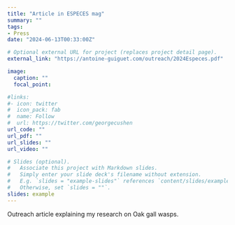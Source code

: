 ```yaml
---
title: "Article in ESPECES mag"
summary: ""
tags:
- Press
date: "2024-06-13T00:33:00Z"

# Optional external URL for project (replaces project detail page).
external_link: "https://antoine-guiguet.com/outreach/2024Especes.pdf"

image:
  caption: ""
  focal_point:

#links:
#- icon: twitter
#  icon_pack: fab
#  name: Follow
#  url: https://twitter.com/georgecushen
url_code: ""
url_pdf: ""
url_slides: ""
url_video: ""

# Slides (optional).
#   Associate this project with Markdown slides.
#   Simply enter your slide deck's filename without extension.
#   E.g. `slides = "example-slides"` references `content/slides/example-slides.md`.
#   Otherwise, set `slides = ""`.
slides: example
---
```


Outreach article explaining my research on Oak gall wasps.